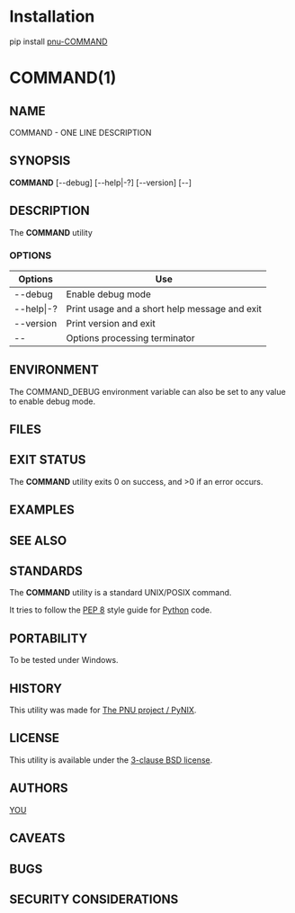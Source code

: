 # Installation
pip install [pnu-COMMAND](https://pypi.org/project/pnu-COMMAND/)

# COMMAND(1)

## NAME
COMMAND - ONE LINE DESCRIPTION

## SYNOPSIS
**COMMAND**
\[--debug\]
\[--help|-?\]
\[--version\]
\[--\]

## DESCRIPTION
The **COMMAND** utility

### OPTIONS
Options | Use
------- | ---
--debug|Enable debug mode
--help\|-?|Print usage and a short help message and exit
--version|Print version and exit
--|Options processing terminator

## ENVIRONMENT
The COMMAND_DEBUG environment variable can also be set to any value to enable debug mode.

## FILES

## EXIT STATUS
The **COMMAND** utility exits 0 on success, and >0 if an error occurs.

## EXAMPLES

## SEE ALSO

## STANDARDS
The **COMMAND** utility is a standard UNIX/POSIX command.

It tries to follow the [PEP 8](https://www.python.org/dev/peps/pep-0008/) style guide for [Python](https://www.python.org/) code.

## PORTABILITY
To be tested under Windows.

## HISTORY
This utility was made for [The PNU project / PyNIX](https://github.com/HubTou/PNU).

## LICENSE
This utility is available under the [3-clause BSD license](https://opensource.org/licenses/BSD-3-Clause).

## AUTHORS
[YOU](https://github.com/YOU)

## CAVEATS

## BUGS

## SECURITY CONSIDERATIONS
